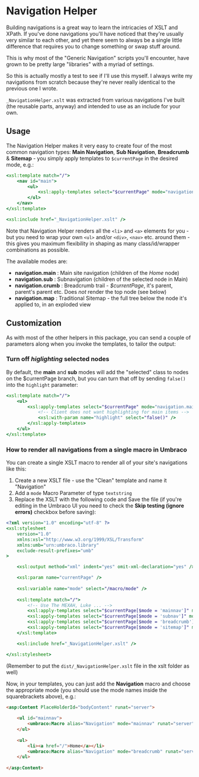 # Navigation Helper

Building navigations is a great way to learn the intricacies of XSLT and XPath. If you've done navigations you'll have noticed that
they're usually very similar to each other, and yet there seem to always be a single little difference that requires you to change something or swap stuff around.

This is why most of the "Generic Navigation" scripts you'll encounter, have grown to be pretty large "libraries" with a myriad of settings.

So this is actually mostly a test to see if I'll use this myself. I always write my navigations from scratch because they're never
really identical to the previous one I wrote.

`_NavigationHelper.xslt` was extracted from various navigations I've built (the reusable parts, anyway) and intended to use as an include for your own.

## Usage

The Navigation Helper makes it very easy to create four of the most common navigation types: **Main Navigation**, **Sub Navigation**, **Breadcrumb** & **Sitemap** - you simply apply templates to `$currentPage` in the desired mode, e.g.:

```xslt
<xsl:template match="/">
	<nav id="main">
		<ul>
			<xsl:apply-templates select="$currentPage" mode="navigation.main" />
		</ul>
	</nav>
</xsl:template>

<xsl:include href="_NavigationHelper.xslt" />
```

Note that Navigation Helper renders all the `<li>` and `<a>` elements for you - but you need to wrap your own `<ul>` and/or `<div>`, `<nav>` etc. around them - this gives you maximum flexibility in shaping as many class/id/wrapper combinations as possible.

The available modes are:

* **navigation.main** 	: Main site navigation (children of the *Home* node)
* **navigation.sub** 	: Subnavigation (children of the selected node in Main)
* **navigation.crumb** 	: Breadcrumb trail - *$currentPage*, it's parent, parent's parent etc. Does *not* render the top node (see below)
* **navigation.map**	: Traditional Sitemap - the full tree below the node it's applied to, in an exploded view

## Customization

As with most of the other helpers in this package, you can send a couple of parameters along when you invoke the templates, to tailor the output:

### Turn off *higlighting* selected nodes

By default, the **main** and **sub** modes will add the "selected" class to nodes on the $currentPage branch, but you can turn that off by sending `false()` into the `highlight` parameter:

```xslt
<xsl:template match="/">
	<ul>
		<xsl:apply-templates select="$currentPage" mode="navigation.main">
			<!-- Client does not want highlighting for main items -->
			<xsl:with-param name="highlight" select="false()" />
		</xsl:apply-templates>
	</ul>
</xsl:template>
```

### How to render all navigations from a single macro in Umbraco

You can create a single XSLT macro to render all of your site's navigations like this:

1. Create a new XSLT file - use the "Clean" template and name it "Navigation"
2. Add a `mode` Macro Parameter of type `textstring`
3. Replace the XSLT with the following code and Save the file (if you're editing in the Umbraco UI you need to check the **Skip testing (ignore errors)** checkbox before saving):

```xslt
<?xml version="1.0" encoding="utf-8" ?>
<xsl:stylesheet
	version="1.0"
	xmlns:xsl="http://www.w3.org/1999/XSL/Transform"
	xmlns:umb="urn:umbraco.library"
	exclude-result-prefixes="umb"
>

	<xsl:output method="xml" indent="yes" omit-xml-declaration="yes" />

	<xsl:param name="currentPage" />
	
	<xsl:variable name="mode" select="/macro/mode" />
	
	<xsl:template match="/">
		<!-- Use The MEXAH, Luke ... -->
		<xsl:apply-templates select="$currentPage[$mode = 'mainnav']" mode="navigation.main" />
		<xsl:apply-templates select="$currentPage[$mode = 'subnav']" mode="navigation.sub" />
		<xsl:apply-templates select="$currentPage[$mode = 'breadcrumb']" mode="navigation.crumb" />
		<xsl:apply-templates select="$currentPage[$mode = 'sitemap']" mode="navigation.map" />
	</xsl:template>

	<xsl:include href="_NavigationHelper.xslt" />

</xsl:stylesheet>
```

(Remember to put the `dist/_NavigationHelper.xslt` file in the xslt folder as well)

Now, in your templates, you can just add the **Navigation** macro and choose the appropriate mode
(you should use the mode names inside the squarebrackets above), e.g.:

```html
<asp:Content PlaceHolderId="bodyContent" runat="server">
	
	<ul id="mainnav">
		<umbraco:Macro alias="Navigation" mode="mainnav" runat="server" />
	</ul>
	
	<ul>
		<li><a href="/">Home</a></li>
		<umbraco:Macro alias="Navigation" mode="breadcrumb" runat="server" />
	</ul>
	
</asp:Content>
```

